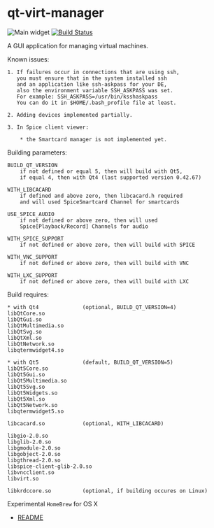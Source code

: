 qt-virt-manager
=================
![Main widget]( https://github.com/F1ash/qt-virt-manager/blob/gh-pages/images/snapshot12.png )
[![Build Status](https://travis-ci.org/F1ash/qt-virt-manager.svg?branch=master)](https://travis-ci.org/F1ash/qt-virt-manager)

A GUI application for managing virtual machines.

Known issues:

    1. If failures occur in connections that are using ssh,
       you must ensure that in the system installed ssh
       and an application like ssh-askpass for your DE,
       also the environment variable SSH_ASKPASS was set.
       For example: SSH_ASKPASS=/usr/bin/ksshaskpass
       You can do it in $HOME/.bash_profile file at least.

    2. Adding devices implemented partially.

    3. In Spice client viewer:

        * the Smartcard manager is not implemented yet.

Building parameters:

    BUILD_QT_VERSION
        if not defined or equal 5, then will build with Qt5,
        if equal 4, then with Qt4 (last supported version 0.42.67)

    WITH_LIBCACARD
        if defined and above zero, then libcacard.h required
        and will used SpiceSmartcard Channel for smartcards

    USE_SPICE_AUDIO
        if not defined or above zero, then will used
        Spice[Playback/Record] Channels for audio

    WITH_SPICE_SUPPORT
        if not defined or above zero, then will build with SPICE

    WITH_VNC_SUPPORT
        if not defined or above zero, then will build with VNC

    WITH_LXC_SUPPORT
        if not defined or above zero, then will build with LXC

Build requires:

    * with Qt4              (optional, BUILD_QT_VERSION=4)
    libQtCore.so
    libQtGui.so
    libQtMultimedia.so
    libQtSvg.so
    libQtXml.so
    libQtNetwork.so
    libqtermwidget4.so

    * with Qt5              (default, BUILD_QT_VERSION=5)
    libQt5Core.so
    libQt5Gui.so
    libQt5Multimedia.so
    libQt5Svg.so
    libQt5Widgets.so
    libQt5Xml.so
    libQt5Network.so
    libqtermwidget5.so

    libcacard.so            (optional, WITH_LIBCACARD)

    libgio-2.0.so
    libglib-2.0.so
    libgmodule-2.0.so
    libgobject-2.0.so
    libgthread-2.0.so
    libspice-client-glib-2.0.so
    libvncclient.so
    libvirt.so

    libkrdccore.so          (optional, if building occures on Linux)

Experimental `HomeBrew` for OS X

  * [README](https://github.com/F1ash/homebrew-qt-virt-manager)

